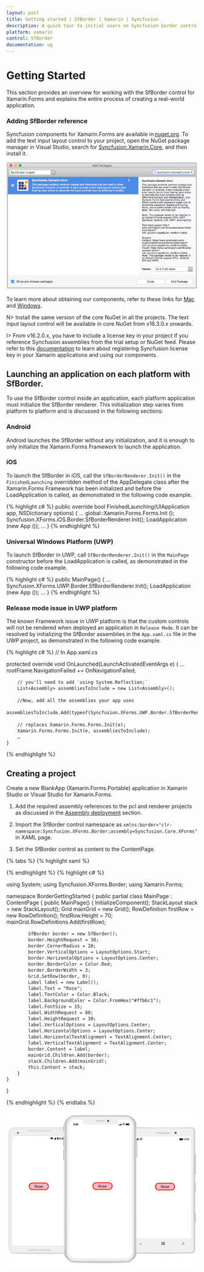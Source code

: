 ```yaml
---
layout: post
title: Getting started | SfBorder | Xamarin | Syncfusion
description: A quick tour to initial users on Syncfusion border control for Xamarin.Forms platform.
platform: xamarin
control: SfBorder
documentation: ug
---
```


# Getting Started

This section provides an overview for working with the SfBorder control for Xamarin.Forms and explains the entire process of creating a real-world application.

### Adding SfBorder reference

Syncfusion components for Xamarin.Forms are available in [nuget.org](https://www.nuget.org). To add the text input layout control to your project, open the NuGet package manager in Visual Studio, search for [Syncfusion.Xamarin.Core](https://www.nuget.org/packages/Syncfusion.Xamarin.Core), and then install it.

![Xamarin Forms SfBorder Nuget reference](images/Xamarin_Forms_Border_Nuget.png)

To learn more about obtaining our components, refer to these links for [Mac](https://help.syncfusion.com/xamarin/introduction/download-and-installation/mac) and [Windows](https://help.syncfusion.com/xamarin/introduction/download-and-installation/windows).


N> Install the same version of the core NuGet in all the projects. The text input layout control will be available in core NuGet from v16.3.0.x onwards.

I> From v16.2.0.x, you have to include a license key in your project if you reference Syncfusion assemblies from the trial setup or NuGet feed. Please refer to this [documentation](https://help.syncfusion.com/common/essential-studio/licensing/license-key) to learn about registering Syncfusion license key in your Xamarin applications and using our components.

## Launching an application on each platform with SfBorder.

To use the SfBorder control inside an application, each platform application must initialize the SfBorder renderer. This initialization step varies from platform to platform and is discussed in the following sections:

### Android

Android launches the SfBorder without any initialization, and it is enough to only initialize the Xamarin.Forms Framework to launch the application.

### iOS

To launch the SfBorder in iOS, call the `SfBorderRenderer.Init()` in the `FinishedLaunching` overridden method of the AppDelegate class after the Xamarin.Forms Framework has been initialized and before the LoadApplication is called, as demonstrated in the following code example.

{% highlight c# %}
public override bool FinishedLaunching(UIApplication app, NSDictionary options)
{
    …
    global::Xamarin.Forms.Forms.Init ();
    Syncfusion.XForms.iOS.Border.SfBorderRenderer.Init();
    LoadApplication (new App ());
    …
}
{% endhighlight %} 

### Universal Windows Platform (UWP)

To launch SfBorder in UWP, call `SfBorderRenderer.Init()` in the `MainPage` constructor before the LoadApplication is called, as demonstrated in the following code example.

{% highlight c# %}
public MainPage()
{
    …
    Syncfusion.XForms.UWP.Border.SfBorderRenderer.Init();
    LoadApplication (new App ());
    …
}
{% endhighlight %}

### Release mode issue in UWP platform

The known Framework issue in UWP platform is that the custom controls will not be rendered when deployed an application in `Release Mode`. It can be resolved by initializing the SfBorder assemblies in the `App.xaml.cs` file in the UWP project, as demonstrated in the following code example.

{% highlight c# %}
// In App.xaml.cs

protected override void OnLaunched(LaunchActivatedEventArgs e)
    {
        …
    	    rootFrame.NavigationFailed += OnNavigationFailed;
    
        // you'll need to add `using System.Reflection;`
        List<Assembly> assembliesToInclude = new List<Assembly>();
    
        //Now, add all the assemblies your app uses                 
        assembliesToInclude.Add(typeof(Syncfusion.XForms.UWP.Border.SfBorderRenderer).GetTypeInfo().Assembly);
    
        // replaces Xamarin.Forms.Forms.Init(e);        
        Xamarin.Forms.Forms.Init(e, assembliesToInclude);	
        …     
    }

{% endhighlight %}

## Creating a project

Create a new BlankApp (Xamarin.Forms.Portable) application in Xamarin Studio or Visual Studio for Xamarin.Forms.

1. Add the required assembly references to the pcl and renderer projects as discussed in the [Assembly deployment](#assembly-deployment) section.

2. Import the SfBorder control namespace as `xmlns:border="clr-namespace:Syncfusion.XForms.Border;assembly=Syncfusion.Core.XForms"` in XAML page.

3. Set the SfBorder control as content to the ContentPage.

{% tabs %}
{% highlight xaml %}

<StackLayout>     
<Grid>
<Grid.RowDefinitions>
<RowDefinition Height="70"/>
</Grid.RowDefinitions>
<border:SfBorder x:Name="border" Grid.Row="0" WidthRequest="80"
 HeightRequest="30"
 CornerRadius="20"
 VerticalOptions="Start"
 HorizontalOptions="Center"
 BorderColor="Red"
 BorderWidth="3">
<border:SfBorder.Content>
<Label Text="Rose" 
 TextColor="Black" BackgroundColor="#ffb6c1"
 Font="15" WidthRequest="80" HeightRequest="30" VerticalOptions="Center"
 HorizontalOptions="Center" HorizontalTextAlignment="Center" VerticalTextAlignment="Center"/>
</border:SfBorder.Content>
</border:SfBorder>
</Grid>
</StackLayout>

{% endhighlight %}
{% highlight c# %}

using System;
using Syncfusion.XForms.Border;
using Xamarin.Forms;

namespace BorderGettingStarted
{
    public partial class MainPage : ContentPage
    {
        public MainPage()
        {
            InitializeComponent();
            StackLayout stack = new StackLayout();
            Grid mainGrid = new Grid();
            RowDefinition firstRow = new RowDefinition();
            firstRow.Height = 70;
            mainGrid.RowDefinitions.Add(firstRow);
            
            SfBorder border = new SfBorder();
            border.HeightRequest = 30;
            border.CornerRadius = 20;
            border.VerticalOptions = LayoutOptions.Start;
            border.HorizontalOptions = LayoutOptions.Center;
            border.BorderColor = Color.Red;
            border.BorderWidth = 3;
            Grid.SetRow(border, 0);
            Label label = new Label();
            label.Text = "Rose";
            label.TextColor = Color.Black;
            label.BackgroundColor = Color.FromHex("#ffb6c1");
            label.FontSize = 15;
            label.WidthRequest = 80;
            label.HeightRequest = 30;
            label.VerticalOptions = LayoutOptions.Center;
            label.HorizontalOptions = LayoutOptions.Center;
            label.HorizontalTextAlignment = TextAlignment.Center;
            label.VerticalTextAlignment = TextAlignment.Center;
            border.Content = label;
            mainGrid.Children.Add(border);
            stack.Children.Add(mainGrid);
            this.Content = stack;
        }
    }
}
 
{% endhighlight %}
{% endtabs %}

![border](images/Xamarin_Forms_Border.png)
